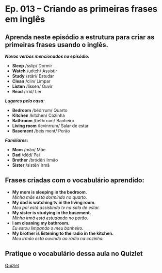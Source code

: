 <h1> Ep. 013 – Criando as primeiras frases em inglês </h1>

<h2> Aprenda neste episódio a estrutura para criar as primeiras frases usando o inglês. </h2>

<p><b><i>Novos verbos mencionados no episódio:</b></i><br>
<ul>
    <li><b>Sleep</b> /sslip/    Dormir</li>  
    <li><b>Watch</b> /uótch/    Assistir</li>
    <li><b>Study</b> /stâri/    Estudar</li>
    <li><b>Clean</b> /clin/     Limpar</li>
    <li><b>Listen</b> /líssen/  Ouvir</li>
    <li><b>Read</b> /rrid/      Ler</li>
</ul>
</p>

<p><b><i>Lugares pela casa:</b></i><br>
<ul>
    <li><b>Bedroom</b> /bédrrum/           Quarto</li>
    <li><b>Kitchen</b> /kítchen/           Cozinha</li>
    <li><b>Bathroom</b> /béthrrum/         Banheiro</li>
    <li><b>Living room</b> /levinrrum/     Salar de estar</li>
    <li><b>Basement</b> /beis ment/        Porão</li>
</ul>
</p>

<p><b><i>Familiares:</b></i><br>
<ul>
    <li><b>Mom</b> /mân/                Mãe</li>
    <li><b>Dad</b> /déd/                Pai</li>
    <li><b>Brother</b> /bródêr/         Irmão</li>
    <li><b>Sister</b> /sistêr/          Irmã</li>
</ul>
</p>

<h2> Frases criadas com o vocabulário aprendido: </h2>

<p>
<ul>
    <li><b>My mom is sleeping in the bedroom.</b></li>
    <i>Minha mãe está dormindo no quarto.</i>
    <li><b>My dad is watching tv in the living room.</b></li>
    <i>Meu pai está assistindo tv na sala de estar.</i>
    <li><b>My sister is studying in the basement.</b></li>
    <i>Minha irmã está estudando no porão.</i>
    <li><b>I am cleaning my bathroom.</b></li>
    <i>Eu estou limpando o meu banheiro.</i>
    <li><b>My brother is listening to the radio in the kitchen.</b></li>
    <i>Meu irmão está ouvindo ao rádio na cozinha.</i>
</ul>
</p>

<h2> Pratique o vocabulário dessa aula no Quizlet </h2>

<a href link="https://inglesdozeropodcast.com.br/criando-as-primeiras-frases-em-ingles/" target="_blank"> Quizlet </a>
